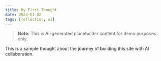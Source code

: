 ```yaml
---
title: My First Thought
date: 2024-01-02
tags: [reflection, ai]
---
```


> **Note:** This is AI-generated placeholder content for demo purposes only.

This is a sample thought about the journey of building this site with AI collaboration. 